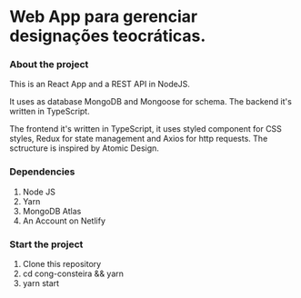 # Web App para gerenciar designações teocráticas.

### About the project

This is an React App and a REST API in NodeJS.

It uses as database MongoDB and Mongoose for schema. The backend it's written in TypeScript.

The frontend it's written in TypeScript, it uses styled component for CSS styles, Redux for state management and Axios for http requests.
The sctructure is inspired by Atomic Design.

### Dependencies

1. Node JS
2. Yarn
3. MongoDB Atlas
4. An Account on Netlify

### Start the project

1. Clone this repository
2. cd cong-consteira && yarn
3. yarn  start




